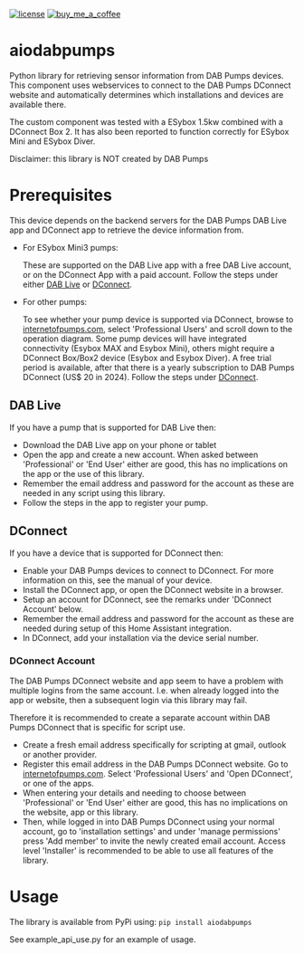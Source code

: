 [![license](https://img.shields.io/github/license/toreamun/amshan-homeassistant?style=for-the-badge)](LICENSE)
[![buy_me_a_coffee](https://img.shields.io/badge/If%20you%20like%20it-Buy%20me%20a%20coffee-yellow.svg?style=for-the-badge)](https://www.buymeacoffee.com/ankohanse)


# aiodabpumps

Python library for retrieving sensor information from DAB Pumps devices.
This component uses webservices to connect to the DAB Pumps DConnect website and automatically determines which installations and devices are available there.

The custom component was tested with a ESybox 1.5kw combined with a DConnect Box 2. It has also been reported to function correctly for ESybox Mini and ESybox Diver.

Disclaimer: this library is NOT created by DAB Pumps


# Prerequisites
This device depends on the backend servers for the DAB Pumps DAB Live app and DConnect app to retrieve the device information from.

- For ESybox Mini3 pumps:

  These are supported on the DAB Live app with a free DAB Live account, or on the DConnect App with a paid account. Follow the steps under either [DAB Live](#dab-live) or [DConnect](#dconnect).

- For other pumps:

  To see whether your pump device is supported via DConnect, browse to [internetofpumps.com](https://internetofpumps.com/), select 'Professional Users' and scroll down to the operation diagram. Some pump devices will have integrated connectivity (Esybox MAX and Esybox Mini), others might require a DConnect Box/Box2 device (Esybox and Esybox Diver). A free trial period is available, after that there is a yearly subscription to DAB Pumps DConnect (US$ 20 in 2024). Follow the steps under [DConnect](#dconnect).

## DAB Live
If you have a pump that is supported for DAB Live then:
- Download the DAB Live app on your phone or tablet
- Open the app and create a new account. When asked between 'Professional' or 'End User' either are good, this has no implications on the app or the use of this library.
- Remember the email address and password for the account as these are needed in any script using this library.
- Follow the steps in the app to register your pump.

## DConnect
If you have a device that is supported for DConnect then:
- Enable your DAB Pumps devices to connect to DConnect. For more information on this, see the manual of your device.
- Install the DConnect app, or open the DConnect website in a browser.
- Setup an account for DConnect, see the remarks under 'DConnect Account' below.
- Remember the email address and password for the account as these are needed during setup of this Home Assistant integration.
- In DConnect, add your installation via the device serial number.

### DConnect Account
The DAB Pumps DConnect website and app seem to have a problem with multiple logins from the same account. I.e. when already logged into the app or website, then a subsequent login via this library may fail. 

Therefore it is recommended to create a separate account within DAB Pumps DConnect that is specific for script use. 
- Create a fresh email address specifically for scripting at gmail, outlook or another provider. 
- Register this email address in the DAB Pumps DConnect website. Go to  [internetofpumps.com](https://internetofpumps.com/). Select 'Professional Users' and 'Open DConnect', or one of the apps.
- When entering your details and needing to choose between 'Professional' or 'End User' either are good, this has no implications on the website, app or this library.
- Then, while logged in into DAB Pumps DConnect using your normal account, go to 'installation settings' and under 'manage permissions' press 'Add member' to invite the newly created email account. Access level 'Installer' is recommended to be able to use all features of the library.


# Usage

The library is available from PyPi using:
`pip install aiodabpumps`

See example_api_use.py for an example of usage.
